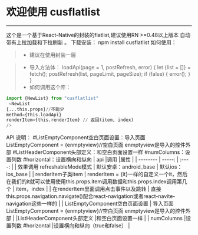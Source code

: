# 欢迎使用 cusflatlist

------

这个是一个基于React-Native的封装的flatlist,建议使用RN >=0.48以上版本 自动带有上拉加载和下拉刷新 。
下载安装： npm install cusflatlist
如何使用： 
> * 建议在使用封装一层

> * 导入方法体：  loadApi(page = 1, postRefresh, error) {  let {list = []} = fetch(); postRefresh(list, pageLimit, pageSize);  if (false) {  error(); }  }
> * 如何调用这个库： 
```python
import {NewList} from "cusflatlist"
 <NewList
{...this.props}//不能少
method={this.loadApi}
renderItem={this.renderItem} // 返回(item, index)
/>
```
API 说明：
 #ListEmptyComponent空白页面设置：导入页面ListEmptyComponent = {enmptyview}//空白页面 enmptyview是导入的控件外部 #ListHeaderComponent头部定义：和空白页面设置一样 #numColumns：设置列数 #horizontal：设置横向和纵向
 | api   |调用 |属性  |
 | --------   | -----:  | :----:  |
| 效果调用  refreshableMode模式      | 默认安卓：android_base   |  默认ios：ios_base  |
| renderItem子类item     | renderItem = {it}一样的自定义一个it，然后在我们的it就可以使用使用this.props.item调用数据和this.props.index调用第几个 |   item，index    |
| 在renderItem里面调用点击事件以及跳转        |  直接this.props.navigation.navigate()配合react-navigation或者react-navite-navigation这些一样的  |
| ListEmptyComponent空白页面设置        |   导入页面ListEmptyComponent = {enmptyview}//空白页面 enmptyview是导入的控件外部 |
|ListHeaderComponent头部定义  |和空白页面设置一样 |
| numColumns   |设置列数 #horizontal |设置横向和纵向（true和false）  |


